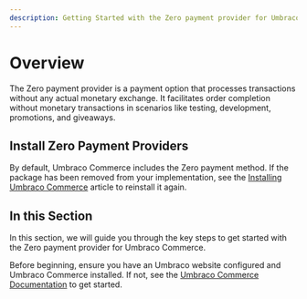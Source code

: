 ```yaml
---
description: Getting Started with the Zero payment provider for Umbraco Commerce.
---
```


# Overview

The Zero payment provider is a payment option that processes transactions without any actual monetary exchange. It facilitates order completion without monetary transactions in scenarios like testing, development, promotions, and giveaways.

## Install Zero Payment Providers

By default, Umbraco Commerce includes the Zero payment method. If the package has been removed from your implementation, see the [Installing Umbraco Commerce](https://docs.umbraco.com/umbraco-commerce/installation/install) article to reinstall it again.

## In this Section

In this section, we will guide you through the key steps to get started with the Zero payment provider for Umbraco Commerce.

Before beginning, ensure you have an Umbraco website configured and Umbraco Commerce installed. If not, see the [Umbraco Commerce Documentation](https://docs.umbraco.com/umbraco-commerce/) to get started.
